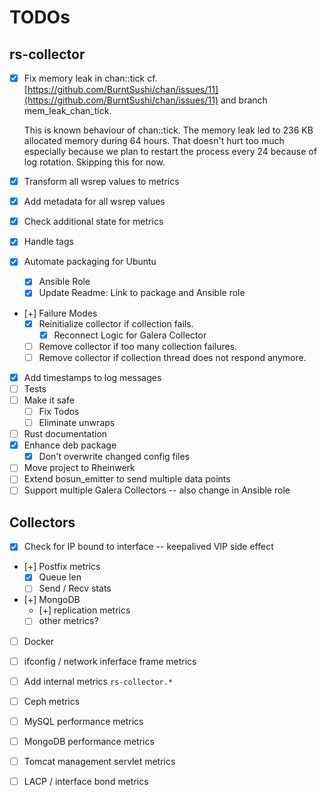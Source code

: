 # TODOs

## rs-collector

- [x] Fix memory leak in chan::tick
  cf. [https://github.com/BurntSushi/chan/issues/11](https://github.com/BurntSushi/chan/issues/11) and branch mem_leak_chan_tick.

  This is known behaviour of chan::tick. The memory leak led to 236 KB allocated memory during 64 hours. That doesn't hurt too much especially because we plan to restart the process every 24 because of log rotation. Skipping this for now.

- [x] Transform all wsrep values to metrics
- [x] Add metadata for all wsrep values
- [x] Check additional state for metrics
- [x] Handle tags
- [x] Automate packaging for Ubuntu
  - [x] Ansible Role
  - [x] Update Readme: Link to package and Ansible role
- [+] Failure Modes
  - [x] Reinitialize collector if collection fails.
    - [x] Reconnect Logic for Galera Collector
  - [ ] Remove collector if too many collection failures.
  - [ ] Remove collector if collection thread does not respond anymore.
- [x] Add timestamps to log messages
- [ ] Tests
- [ ] Make it safe
  - [ ] Fix Todos
  - [ ] Eliminate unwraps
- [ ] Rust documentation
- [x] Enhance deb package
  - [x] Don't overwrite changed config files
- [ ] Move project to Rheinwerk
- [ ] Extend bosun_emitter to send multiple data points
- [ ] Support multiple Galera Collectors -- also change in Ansible role

## Collectors

- [x] Check for IP bound to interface -- keepalived VIP side effect
- [+] Postfix metrics
  - [x] Queue len
  - [ ] Send / Recv stats
- [+] MongoDB
  - [+] replication metrics
  - [ ] other metrics?
- [ ] Docker
- [ ] ifconfig / network inferface frame metrics
- [ ] Add internal metrics `rs-collector.*`

- [ ] Ceph metrics
- [ ] MySQL performance metrics
- [ ] MongoDB performance metrics
- [ ] Tomcat management servlet metrics
- [ ] LACP / interface bond metrics

